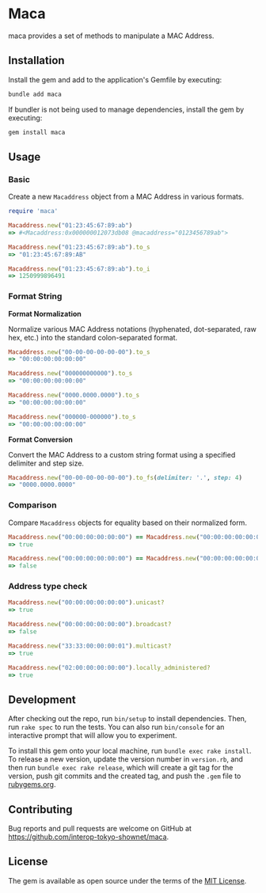 # Maca

maca provides a set of methods to manipulate a MAC Address.

## Installation

Install the gem and add to the application's Gemfile by executing:

```bash
bundle add maca
```

If bundler is not being used to manage dependencies, install the gem by executing:

```bash
gem install maca
```

## Usage
### Basic

Create a new `Macaddress` object from a MAC Address in various formats.

```ruby
require 'maca'

Macaddress.new("01:23:45:67:89:ab")
=> #<Macaddress:0x000000012073db08 @macaddress="0123456789ab">

Macaddress.new("01:23:45:67:89:ab").to_s
=> "01:23:45:67:89:AB"

Macaddress.new("01:23:45:67:89:ab").to_i
=> 1250999896491
```

### Format String

**Format Normalization**

Normalize various MAC Address notations (hyphenated, dot-separated, raw hex, etc.) into the standard colon-separated format.

```ruby
Macaddress.new("00-00-00-00-00-00").to_s
=> "00:00:00:00:00:00"

Macaddress.new("000000000000").to_s
=> "00:00:00:00:00:00"

Macaddress.new("0000.0000.0000").to_s
=> "00:00:00:00:00:00"

Macaddress.new("000000-000000").to_s
=> "00:00:00:00:00:00"
```

**Format Conversion**

Convert the MAC Address to a custom string format using a specified delimiter and step size.

```ruby
Macaddress.new("00-00-00-00-00-00").to_fs(delimiter: '.', step: 4)
=> "0000.0000.0000"
```

### Comparison

Compare `Macaddress` objects for equality based on their normalized form.

```ruby
Macaddress.new("00:00:00:00:00:00") == Macaddress.new("00:00:00:00:00:00")
=> true

Macaddress.new("00:00:00:00:00:00") == Macaddress.new("00:00:00:00:00:01")
=> false
```

### Address type check

```ruby
Macaddress.new("00:00:00:00:00:00").unicast?
=> true

Macaddress.new("00:00:00:00:00:00").broadcast?
=> false

Macaddress.new("33:33:00:00:00:01").multicast?
=> true

Macaddress.new("02:00:00:00:00:00").locally_administered?
=> true
```

## Development

After checking out the repo, run `bin/setup` to install dependencies. Then, run `rake spec` to run the tests. You can also run `bin/console` for an interactive prompt that will allow you to experiment.

To install this gem onto your local machine, run `bundle exec rake install`. To release a new version, update the version number in `version.rb`, and then run `bundle exec rake release`, which will create a git tag for the version, push git commits and the created tag, and push the `.gem` file to [rubygems.org](https://rubygems.org).

## Contributing

Bug reports and pull requests are welcome on GitHub at https://github.com/interop-tokyo-shownet/maca.

## License

The gem is available as open source under the terms of the [MIT License](https://opensource.org/licenses/MIT).
